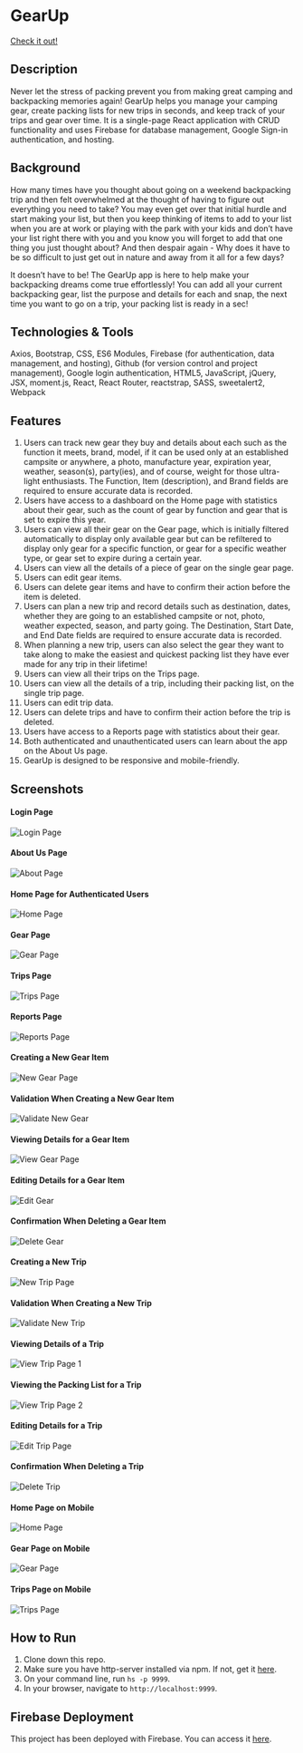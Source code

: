 # GearUp
[Check it out!](https://frontendcapstone-ae7be.web.app/auth)

## Description
Never let the stress of packing prevent you from making great camping and backpacking memories again!
GearUp helps you manage your camping gear, create packing lists for new trips in seconds, and keep track of your trips and gear over time. 
It is a single-page React application with CRUD functionality and uses Firebase for database management, Google Sign-in authentication, and hosting. 

## Background
How many times have you thought about going on a weekend backpacking trip and then felt overwhelmed at the thought of having to figure out everything you need to take? You may even get over that initial hurdle and start making your list, but then you keep thinking of items to add to your list when you are at work or playing with the park with your kids and don’t have your list right there with you and you know you will forget to add that one thing you just thought about? And then despair again - Why does it have to be so difficult to just get out in nature and away from it all for a few days?  

It doesn’t have to be! The GearUp app is here to help make your backpacking dreams come true effortlessly! You can add all your current backpacking gear, list the purpose and details for each and snap, the next time you want to go on a trip, your packing list is ready in a sec! 

## Technologies & Tools
Axios, Bootstrap, CSS, ES6 Modules, Firebase (for authentication, data management, and hosting), Github (for version control and project management), Google login authentication, HTML5, JavaScript, jQuery, JSX, moment.js, React, React Router, reactstrap, SASS, sweetalert2, Webpack

## Features
1. Users can track new gear they buy and details about each such as the function it meets, brand, model, if it can be used only at an established campsite or anywhere, a photo, manufacture year, expiration year, weather, season(s), party(ies), and of course, weight for those ultra-light  enthusiasts. The Function, Item (description), and Brand fields are required to ensure accurate data is recorded.
1. Users have access to a dashboard on the Home page with statistics about their gear, such as the count of gear by function and gear that is set to expire this year. 
1. Users can view all their gear on the Gear page, which is initially filtered automatically to display only available gear but can be refiltered to display only gear for a specific function, or  gear  for a specific weather type, or gear set to expire during a certain year.
1. Users can view all the details of a piece of gear on the single gear page. 
1. Users can edit gear items. 
1. Users can delete gear items and have to confirm their action before the item is deleted. 
1. Users can plan a new trip and record details such as destination, dates, whether they are going to an established campsite or not, photo, weather expected, season, and party going. The Destination, Start Date, and End Date fields are required to ensure accurate data is recorded.
1. When planning a new trip, users can also select the gear they want to take along to make the easiest and quickest packing list they have ever made for any trip in their lifetime!
1. Users can view all their trips on the Trips page.
1. Users can view all the details of a trip, including their packing list, on the single trip page. 
1. Users can edit trip data. 
1. Users can delete trips and have to confirm their action before the trip is deleted. 
1. Users have access to a Reports page with statistics about their gear.
1. Both authenticated and unauthenticated users can learn about the app on the About Us page. 
1. GearUp is designed to be responsive and mobile-friendly. 

## Screenshots
#### Login Page
![Login Page](./frontend-capstone-screenshots/login.png)
#### About Us Page
![About Page](./frontend-capstone-screenshots/about.png)
#### Home Page for Authenticated Users
![Home Page](./frontend-capstone-screenshots/home.png)
#### Gear Page
![Gear Page](./frontend-capstone-screenshots/gear.png)
#### Trips Page
![Trips Page](./frontend-capstone-screenshots/trips.png)
#### Reports Page
![Reports Page](./frontend-capstone-screenshots/reports.png)
#### Creating a New Gear Item
![New Gear Page](./frontend-capstone-screenshots/gear_create.png)
#### Validation When Creating a New Gear Item
![Validate New Gear](./frontend-capstone-screenshots/gear_create_validation.png)
#### Viewing Details for a Gear Item
![View Gear Page](./frontend-capstone-screenshots/gear_view_single.png)
#### Editing Details for a Gear Item
![Edit Gear](./frontend-capstone-screenshots/gear_edit.png)
#### Confirmation When Deleting a Gear Item
![Delete Gear](./frontend-capstone-screenshots/gear_delete_confirmation.png)
#### Creating a New Trip
![New Trip Page](./frontend-capstone-screenshots/trip_create.png)
#### Validation When Creating a New Trip
![Validate New Trip](./frontend-capstone-screenshots/trip_create_validation.png)
#### Viewing Details of a Trip
![View Trip Page 1](./frontend-capstone-screenshots/trip_view_single1.png)
#### Viewing the Packing List for a Trip
![View Trip Page 2](./frontend-capstone-screenshots/trip_view_single2.png)
#### Editing Details for a Trip
![Edit Trip Page](./frontend-capstone-screenshots/trip_edit.png)
#### Confirmation When Deleting a Trip
![Delete Trip](./frontend-capstone-screenshots/trip_delete_confirmation.png)
#### Home Page on Mobile
![Home Page](./frontend-capstone-screenshots/home_mobile.png)
#### Gear Page on Mobile
![Gear Page](./frontend-capstone-screenshots/gear_mobile.png)
#### Trips Page on Mobile
![Trips Page](./frontend-capstone-screenshots/trips_mobile.png)

## How to Run
1. Clone down this repo.
1. Make sure you have http-server installed via npm. If not, get it [here](https://www.npmjs.com/package/http-server).
1. On your command line, run `hs -p 9999`.
1. In your browser, navigate to `http://localhost:9999`.

## Firebase Deployment
This project has been deployed with Firebase. 
You can access it [here](https://frontendcapstone-ae7be.web.app/auth). 



